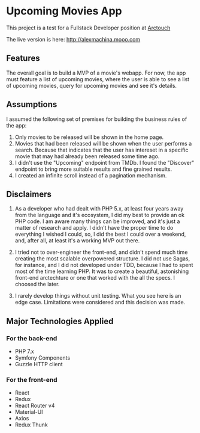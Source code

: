 # Upcoming Movies App
This project is a test for a Fullstack Developer position at
[Arctouch](arctouch.com)

The live version is here: http://alexmachina.mooo.com
## Features
The overall goal is to build a MVP of a movie's webapp.
For now, the app must feature a list of upcoming movies, where the user is able to see a list of upcoming movies, query for upcoming movies and see it's details.

## Assumptions
I assumed the following set of premises for building the business rules of the app:
1. Only movies to be released will be shown in the home page.
2. Movies that had been released will be shown when the user performs a search. Because that indicates that the user has intereset in a specific movie that may had already been released some time ago.
3. I didn't use the "Upcoming" endpoint from TMDb. I found the "Discover" endpoint to bring more suitable results and fine grained results.
4. I created an infinite scroll instead of a pagination mechanism.

## Disclaimers
1. As a developer who had dealt with PHP 5.x, at least four years away from the language and it's ecosystem, I did my best to provide an ok PHP code. I am aware many things can be improved, and it's just a matter of research and apply. I didn't have the proper time to do everything I wished I could, so, I did the best I could over a weekend, and, after all, at least it's a working MVP out there.

2. I tried not to over-engineer the front-end, and didn't spend much time creating the most scalable overpowered structure. I did not use Sagas, for instance, and I did not developed under TDD, because I had to spent most of the time learning PHP. It was to create a beautiful, astonishing front-end arctechture or one that worked with the all the specs. I choosed the later.

3. I rarely develop things without unit testing. What you see here is an edge case. Limitations were considered and this decision was made.

## Major Technologies Applied
### For the back-end
* PHP 7.x
* Symfony Components
* Guzzle HTTP client

### For the front-end
* React
* Redux
* React Router v4
* Material-UI
* Axios
* Redux Thunk
